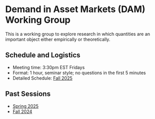 # Demand in Asset Markets (DAM) Working Group

This is a working group to explore research in which quantities are an important object either empirically or theoretically.

## Schedule and Logistics
- Meeting time: 3:30pm EST Fridays
- Format: 1 hour, seminar style; no questions in the first 5 minutes
- Detailed Schedule: [Fall 2025](2025F.md)

## Past Sessions
- [Spring 2025](2025S.md)
- [Fall 2024](2024F.md)
